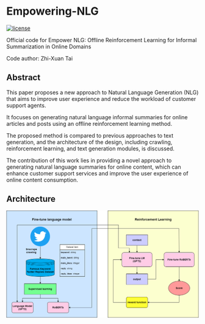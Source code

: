 # Empowering-NLG

[![license](https://img.shields.io/pypi/l/ansicolortags.svg)](LICENSE)

Official code for Empower NLG: Offline Reinforcement Learning for Informal Summarization in Online Domains

Code author: Zhi-Xuan Tai

## Abstract

This paper proposes a new approach to Natural Language Generation (NLG) that aims to improve user experience and reduce the workload of customer support agents. 

It focuses on generating natural language informal summaries for online articles and posts using an offline reinforcement learning method. 

The proposed method is compared to previous approaches to text generation, and the architecture of the design, including crawling, reinforcement learning, and text generation modules, is discussed. 

The contribution of this work lies in providing a novel approach to generating natural language summaries for online content, which can enhance customer support services and improve the user experience of online content consumption.

## Architecture

![Arch](./image/empower_nlg.png)
